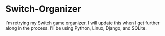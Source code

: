 # Switch-Organizer
I'm retrying my Switch game organizer. I will update this when I get further along in the process. I'll be using Python, Linux, Django, and SQLite.
